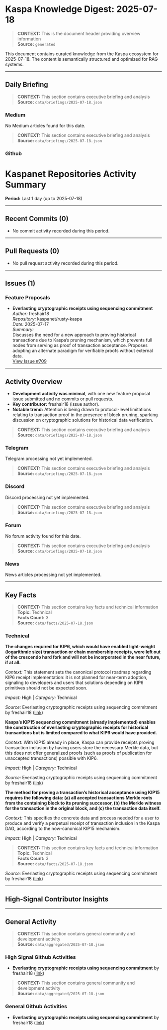 # Kaspa Knowledge Digest: 2025-07-18

> **CONTEXT:** This is the document header providing overview information  
> **Source:** `generated`

This document contains curated knowledge from the Kaspa ecosystem
for 2025-07-18. The content is semantically structured and optimized
for RAG systems.

---

## Daily Briefing

> **CONTEXT:** This section contains executive briefing and analysis  
> **Source:** `data/briefings/2025-07-18.json`

### Medium

No Medium articles found for this date.

> **CONTEXT:** This section contains executive briefing and analysis  
> **Source:** `data/briefings/2025-07-18.json`

### Github

# Kaspanet Repositories Activity Summary

**Period:** Last 1 day (up to 2025-07-18)

---

## Recent Commits (0)

- No commit activity recorded during this period.

---

## Pull Requests (0)

- No pull request activity recorded during this period.

---

## Issues (1)

### Feature Proposals

- **Everlasting cryptographic receipts using sequencing commitment**  
  *Author:* freshair18  
  *Repository:* kaspanet/rusty-kaspa  
  *Date:* 2025-07-17  
  *Summary:*  
  Discusses the need for a new approach to proving historical transactions due to Kaspa’s pruning mechanism, which prevents full nodes from serving as proof of transaction acceptance. Proposes adopting an alternate paradigm for verifiable proofs without external data.  
  [View Issue #709](https://github.com/kaspanet/rusty-kaspa/issues/709)

---

## Activity Overview

- **Development activity was minimal**, with one new feature proposal issue submitted and no commits or pull requests.
- **Key contributor:** freshair18 (issue author).
- **Notable trend:** Attention is being drawn to protocol-level limitations relating to transaction proof in the presence of block pruning, sparking discussion on cryptographic solutions for historical data verification.

> **CONTEXT:** This section contains executive briefing and analysis  
> **Source:** `data/briefings/2025-07-18.json`

### Telegram

Telegram processing not yet implemented.

> **CONTEXT:** This section contains executive briefing and analysis  
> **Source:** `data/briefings/2025-07-18.json`

### Discord

Discord processing not yet implemented.

> **CONTEXT:** This section contains executive briefing and analysis  
> **Source:** `data/briefings/2025-07-18.json`

### Forum

No forum activity found for this date.

> **CONTEXT:** This section contains executive briefing and analysis  
> **Source:** `data/briefings/2025-07-18.json`

### News

News articles processing not yet implemented.

---

## Key Facts

> **CONTEXT:** This section contains key facts and technical information  
> **Topic:** Technical  
> **Facts Count:** 3  
> **Source:** `data/facts/2025-07-18.json`

### Technical

**The changes required for KIP6, which would have enabled light-weight (logarithmic size) transaction or chain membership receipts, were left out of the crescendo hard fork and will not be incorporated in the near future, if at all.**

*Context:* This statement sets the canonical protocol roadmap regarding KIP6 receipt implementation: it is not planned for near-term adoption, signaling to developers and users that solutions depending on KIP6 primitives should not be expected soon.

*Impact:* High | *Category:* Technical

*Source:* Everlasting cryptographic receipts using sequencing commitment by freshair18 ([link](https://github.com/kaspanet/rusty-kaspa/issues/709))

**Kaspa’s KIP15 sequencing commitment (already implemented) enables the construction of everlasting cryptographic receipts for historical transactions but is limited compared to what KIP6 would have provided.**

*Context:* With KIP15 already in place, Kaspa can provide receipts proving transaction inclusion by having users store the necessary Merkle data, but this does not offer generalized proofs (such as proofs of publication for unaccepted transactions) possible with KIP6.

*Impact:* High | *Category:* Technical

*Source:* Everlasting cryptographic receipts using sequencing commitment by freshair18 ([link](https://github.com/kaspanet/rusty-kaspa/issues/709))

**The method for proving a transaction’s historical acceptance using KIP15 requires the following data: (a) all accepted transactions Merkle roots from the containing block to its pruning successor, (b) the Merkle witness for the transaction in the original block, and (c) the transaction data itself.**

*Context:* This specifies the concrete data and process needed for a user to produce and verify a perpetual receipt of transaction inclusion in the Kaspa DAG, according to the now-canonical KIP15 mechanism.

*Impact:* High | *Category:* Technical

> **CONTEXT:** This section contains key facts and technical information  
> **Topic:** Technical  
> **Facts Count:** 3  
> **Source:** `data/facts/2025-07-18.json`

*Source:* Everlasting cryptographic receipts using sequencing commitment by freshair18 ([link](https://github.com/kaspanet/rusty-kaspa/issues/709))

---

## High-Signal Contributor Insights



---

## General Activity

> **CONTEXT:** This section contains general community and development activity  
> **Source:** `data/aggregated/2025-07-18.json`

### High Signal Github Activities

- **Everlasting cryptographic receipts using sequencing commitment** by freshair18 ([link](https://github.com/kaspanet/rusty-kaspa/issues/709))

> **CONTEXT:** This section contains general community and development activity  
> **Source:** `data/aggregated/2025-07-18.json`

### General Github Activities

- **Everlasting cryptographic receipts using sequencing commitment** by freshair18 ([link](https://github.com/kaspanet/rusty-kaspa/issues/709))
